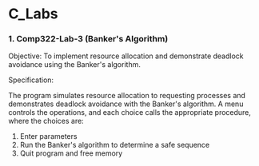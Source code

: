 # C_Labs

### 1. Comp322-Lab-3 (Banker's Algorithm)

Objective:
To implement resource allocation and demonstrate deadlock avoidance using the Banker's 
algorithm.

Specification:

The program simulates resource allocation to requesting processes and demonstrates deadlock 
avoidance with the Banker's algorithm. A menu controls the operations, and each choice calls 
the appropriate procedure, where the choices are: 
1) Enter parameters
2) Run the Banker's algorithm to determine a safe sequence
3) Quit program and free memory
